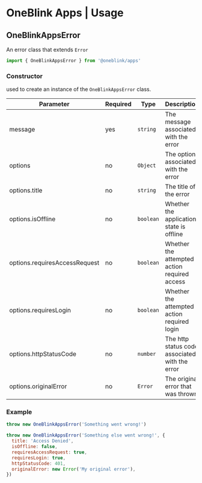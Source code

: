 # OneBlink Apps | Usage

## OneBlinkAppsError

An error class that extends `Error`

```js
import { OneBlinkAppsError } from '@oneblink/apps'
```

### Constructor

used to create an instance of the `OneBlinkAppsError` class.

| Parameter                     | Required | Type      | Description                                    |
| ----------------------------- | -------- | --------- | ---------------------------------------------- |
| message                       | yes      | `string`  | The message associated with the error          |
| options                       | no       | `Object`  | The options associated with the error          |
| options.title                 | no       | `string`  | The title of the error                         |
| options.isOffline             | no       | `boolean` | Whether the application state is offline       |
| options.requiresAccessRequest | no       | `boolean` | Whether the attempted action required access   |
| options.requiresLogin         | no       | `boolean` | Whether the attempted action required login    |
| options.httpStatusCode        | no       | `number`  | The http status code associated with the error |
| options.originalError         | no       | `Error`   | The original error that was thrown             |

### Example

```js
throw new OneBlinkAppsError('Something went wrong!')

throw new OneBlinkAppsError('Something else went wrong!', {
  title: 'Access Denied',
  isOffline: false,
  requiresAccessRequest: true,
  requiresLogin: true,
  httpStatusCode: 401,
  originalError: new Error('My original error'),
})
```

